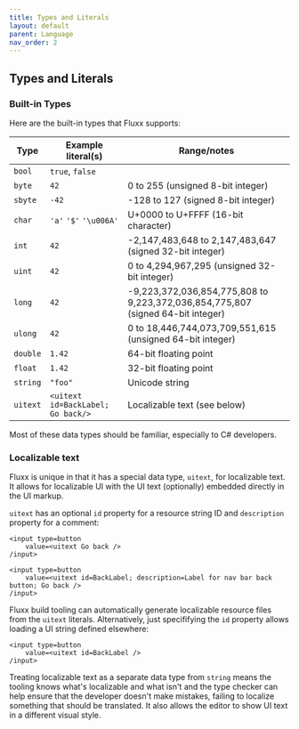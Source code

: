 ```yaml
---
title: Types and Literals
layout: default
parent: Language
nav_order: 2
---
```


Types and Literals
-----

### Built-in Types

Here are the built-in types that Fluxx supports:

| Type| Example literal(s) | Range/notes |
| ------------- | ------------- | -----------|
| `bool` | `true`, `false` |
| `byte` | `42` | 0 to 255 (unsigned 8-bit integer)
| `sbyte` | `-42` | -128 to 127 (signed 8-bit integer)
| `char` | `'a'` `'$'` `'\u006A'` | U+0000 to U+FFFF (16-bit character)
| `int` | `42` | -2,147,483,648 to 2,147,483,647 (signed 32-bit integer)
| `uint` | `42` | 0 to 4,294,967,295 (unsigned 32-bit integer)
| `long` | `42` | -9,223,372,036,854,775,808 to 9,223,372,036,854,775,807 (signed 64-bit integer)
| `ulong` | `42` | 	0 to 18,446,744,073,709,551,615 (unsigned 64-bit integer)
| `double` | `1.42` | 64-bit floating point
| `float` | `1.42` | 32-bit floating point
| `string` | `"foo"` | Unicode string
| `uitext` | `<uitext id=BackLabel; Go back/>` | Localizable text (see below)

Most of these data types should be familiar, especially to C# developers.

### Localizable text

Fluxx is unique in that it has a special data type, `uitext`, for localizable text. It allows
for localizable UI with the UI text (optionally) embedded directly in the UI markup.

`uitext` has an optional `id` property for a resource string ID and `description` property
for a comment:

```fluxx
<input type=button
    value=<uitext Go back />
/input>

<input type=button
    value=<uitext id=BackLabel; description=Label for nav bar back button; Go back />
/input>
```

Fluxx build tooling can automatically generate localizable resource files from the `uitext` literals. Alternatively, just specififying the `id` property allows loading a UI string defined elsewhere:

```fluxx
<input type=button
    value=<uitext id=BackLabel />
/input>
```

Treating localizable text as a separate data type from `string` means the tooling knows what's localizable and what isn't and the type checker can help ensure that the developer doesn't make mistakes, failing to localize something that should be translated. It also allows the editor to show UI text in a different visual style.


